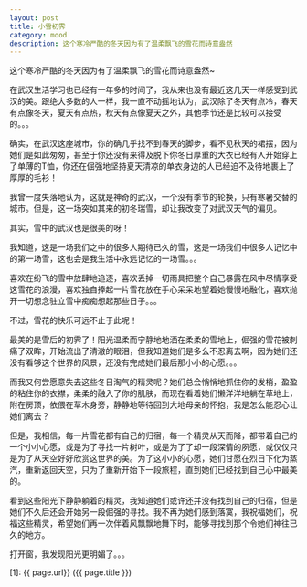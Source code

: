 ```yaml
---
layout: post
title: 小雪初霁
category: mood
description: 这个寒冷严酷的冬天因为有了温柔飘飞的雪花而诗意盎然
---
```


这个寒冷严酷的冬天因为有了温柔飘飞的雪花而诗意盎然~

在武汉生活学习也已经有一年多的时间了，我从来也没有最近这几天一样感受到武汉的美。跟绝大多数的人一样，我一直不动摇地认为，武汉除了冬天有点冷，春天有点像冬天，夏天有点热，秋天有点像夏天之外，其他季节还是比较可以接受的。。。

确实，在武汉这座城市，你的确几乎找不到春天的脚步，看不见秋天的裙摆，因为她们是如此匆匆，甚至于你还没有来得及脱下你冬日厚重的大衣已经有人开始穿上了单薄的T恤，你还在倔强地坚持夏天清凉的单衣身边的人已经迫不及待地裹上了厚厚的毛衫！

我曾一度失落地认为，这就是神奇的武汉，一个没有季节的轮换，只有寒暑交替的城市。但是，这一场突如其来的初冬瑞雪，却让我改变了对武汉天气的偏见。

其实，雪中的武汉也是很美的呀！

我知道，这是一场我们之中的很多人期待已久的雪，这是一场我们中很多人记忆中的第一场雪，这也会是我生活中永远记忆的一场雪。。。

喜欢在纷飞的雪中放肆地追逐，喜欢丢掉一切雨具把整个自己暴露在风中尽情享受这雪花的浪漫，喜欢独自捧起一片雪花放在手心呆呆地望着她慢慢地融化，喜欢抛开一切想念驻立雪中痴痴想起那些日子。。。

不过，雪花的快乐可远不止于此呢！

最美的是雪后的初霁了！阳光温柔而宁静地地洒在柔柔的雪地上，倔强的雪花被刺痛了双眸，开始流出了清澈的眼泪，但我知道她们是多么不忍离去啊，因为她们还没有看够这个世界的风景，还没有完成她们最后那小小的心愿。。。

而我又何尝愿意失去这些冬日淘气的精灵呢？她们总会悄悄地抓住你的发梢，盈盈的粘住你的衣襟，柔柔的融入了你的肌肤，而现在看着她们懒洋洋地躺在草地上，附在房顶，依偎在草木身旁，静静地等待回到大地母亲的怀抱，我是怎么能忍心让她们离去？

但是，我相信，每一片雪花都有自己的归宿，每一个精灵从天而降，都带着自己的一个小小心愿，或是为了寻找一片树叶，或是为了了却一段深情的夙愿，或仅仅只是为了从天空好好欣赏这世界的美。为了这小小的心愿，她们甘愿在烈日下化为蒸汽，重新返回天空，只为了重新开始下一段旅程，直到她们已经找到自己心中最美的。

看到这些阳光下静静躺着的精灵，我知道她们或许还并没有找到自己的归宿，但是她们不久后还会开始另一段倔强的寻找。我不再为她们感到落寞，我祝福她们，祝福这些精灵，希望她们再一次伴着风飘飘地舞下时，能够寻找到那个令她们神往已久的地方。

打开窗，我发现阳光更明媚了。。。




[SilentVally]:    http://silentvally.github.io  "SilentVally"
[1]:    {{ page.url}}  ({{ page.title }})
